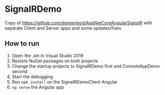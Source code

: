 # SignalRDemo
Copy of https://github.com/damienbod/AspNetCoreAngularSignalR with separate Client and Server apps and some updates/fixes

## How to run
1. Open the .sln in Visual Studio 2019
2. Restore NuGet packages on both projects
3. Change the startup projects to SignalRDemo first and ConsoleAppDemo second
4. Start the debugging
5. Run ```npm install``` on the SignalRDemoClient Angular
6. ```ng serve``` the Angular app
